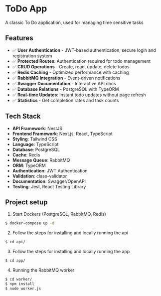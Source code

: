 # ToDo App

A classic To Do application, used for managing time sensitive tasks

## Features

- ✅ **User Authentication** - JWT-based authentication, secure login and registration system
- ✅ **Protected Routes**: Authentication required for todo management
- ✅ **CRUD Operations** - Create, read, update, delete todos
- ✅ **Redis Caching** - Optimized performance with caching
- ✅ **RabbitMQ Integration** - Event-driven notifications
- ✅ **Swagger Documentation** - Interactive API docs
- ✅ **Database Relations** - PostgreSQL with TypeORM
- ✅ **Real-time Updates**: Instant todo updates without page refresh
- ✅ **Statistics** - Get completion rates and task counts

## Tech Stack

- **API Framework**: NestJS
- **Frontend Framework**: Next.js, React, TypeScript
- **Styling**: Tailwind CSS
- **Language**: TypeScript
- **Database**: PostgreSQL
- **Cache**: Redis
- **Message Queue**: RabbitMQ
- **ORM**: TypeORM
- **Authentication**: JWT Authentication
- **Validation**: class-validator
- **Documentation**: Swagger/OpenAPI
- **Testing**: Jest, React Testing Library


## Project setup

1. Start Dockers (PostgreSQL, RabbitMQ, Redis)
```bash
$ docker-compose up -d
```

2. Follow the steps for installing and locally running the api
```bash
$ cd api/
```

3. Follow the steps for installing and locally running the app
```bash
$ cd app/
```

4. Running the RabbitMQ worker
```bash
$ cd worker/
$ npm install
$ node worker.js
```